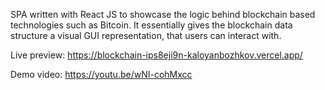 SPA written with React JS to showcase the logic behind blockchain based technologies such as Bitcoin. It essentially gives the blockchain data structure a visual GUI representation, that users can interact with.

Live preview: https://blockchain-ips8eji9n-kaloyanbozhkov.vercel.app/

Demo video: https://youtu.be/wNI-cohMxcc
